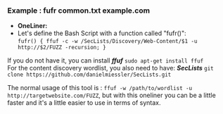### Example : fufr common.txt example.com
- **OneLiner:** </br>
- Let's define the Bash Script with a function called "fufr()":  </br>
````fufr() { ffuf -c -w /SecLists/Discovery/Web-Content/$1 -u http://$2/FUZZ -recursion; }````

If you do not have it, you can install _**ffuf**_ ````sudo apt-get install ffuf```` </br>
For the content discovery wordlist, you also need to have: _**SecLists**_  ````git clone https://github.com/danielmiessler/SecLists.git````

The normal usage of this tool is : ````ffuf -w /path/to/wordlist -u http://targetwebsite.com/FUZZ````, but with this oneliner you can be a little faster and it's a little easier to use in terms of syntax.
